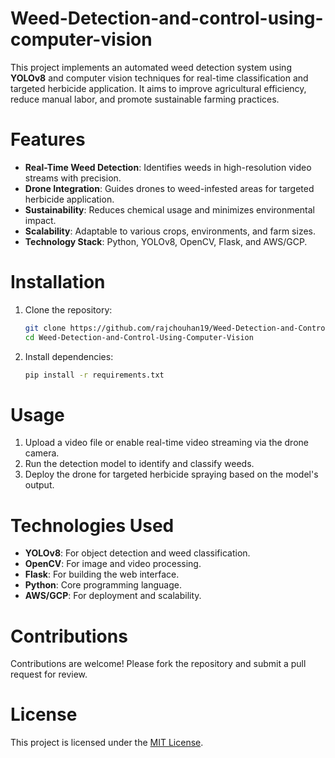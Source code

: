 # Weed-Detection-and-control-using-computer-vision

This project implements an automated weed detection system using **YOLOv8** and computer vision techniques for real-time classification and targeted herbicide application. It aims to improve agricultural efficiency, reduce manual labor, and promote sustainable farming practices.

# Features
- **Real-Time Weed Detection**: Identifies weeds in high-resolution video streams with precision.
- **Drone Integration**: Guides drones to weed-infested areas for targeted herbicide application.
- **Sustainability**: Reduces chemical usage and minimizes environmental impact.
- **Scalability**: Adaptable to various crops, environments, and farm sizes.
- **Technology Stack**: Python, YOLOv8, OpenCV, Flask, and AWS/GCP.

# Installation
1. Clone the repository:
   ```bash
   git clone https://github.com/rajchouhan19/Weed-Detection-and-Control-Using-Computer-Vision.git
   cd Weed-Detection-and-Control-Using-Computer-Vision
   ```
2. Install dependencies:
   ```bash
   pip install -r requirements.txt
   ```

# Usage
1. Upload a video file or enable real-time video streaming via the drone camera.
2. Run the detection model to identify and classify weeds.
3. Deploy the drone for targeted herbicide spraying based on the model's output.

# Technologies Used
- **YOLOv8**: For object detection and weed classification.
- **OpenCV**: For image and video processing.
- **Flask**: For building the web interface.
- **Python**: Core programming language.
- **AWS/GCP**: For deployment and scalability.

# Contributions
Contributions are welcome! Please fork the repository and submit a pull request for review.

# License
This project is licensed under the [MIT License](LICENSE).
